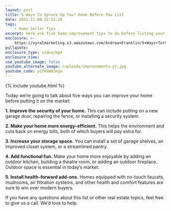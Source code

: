 ```yaml
---
layout: post
title: 5 Ways To Spruce Up Your Home Before You List
date: 2021-11-08 22:52:16
tags:
    - Home Seller Tips
excerpt: Here are five home-improvement tips to do before listing your house.
enclosure: >-
    https://vyralmarketing.s3.amazonaws.com/Andrew+Franklin/5+Ways+To+Spruce+Up+Your+Home+Before+You+List.mp4
pullquote:
enclosure_type: video/mp4
enclosure_time:
use_youtube_image: false
youtube_alternate_image: /uploads/improvements-yt.jpg
youtube_code: y1fKGW81mjw
---
```

{% include youtube.html %}

Today we’re going to talk about five ways you can improve your home before putting it on the market:

**1\. Improve the security of your home.** This can include putting on a new garage door, repairing the fence, or installing a security system.

**2\. Make your home more energy-efficient.** This helps the environment and cuts back on energy bills, both of which buyers will pay extra for.

**3\. Increase your storage space.** You can install a set of garage shelves, an improved closet system, or a streamlined pantry.&nbsp;

**4\. Add functional fun.** Make your home more enjoyable by adding an outdoor kitchen, building a theatre room, or adding an outdoor fireplace. Outdoor space is essential in today’s market.

**5\. Install health-forward add-ons.** Homes equipped with no-touch faucets, mudrooms, air filtration systems, and other health and comfort features are sure to win over modern buyers.

If you have any questions about this list or other real estate topics, feel free to give us a call. We’d love to help.
